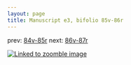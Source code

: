 ```yaml
---
layout: page
title: Manuscript e3, bifolio 85v-86r
---
```


prev: [84v-85r](../84v-85r/) next: [86v-87r](../86v-87r/)



[![Linked to zoomble image](http://www.homermultitext.org/iipsrv?IIIF=/project/homer/pyramidal/deepzoom/hmt/e3bifolio/v1/vb_85v_86r.tif/full/2000,/0/default.jpg)](http://www.homermultitext.org/ict2/?urn=urn:cite2:hmt:e3bifolio.v1:vb_85v_86r)

